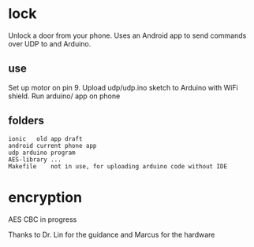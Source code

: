 lock
====

Unlock a door from your phone.
Uses an Android app to send commands over UDP to and Arduino.

## use
Set up motor on pin 9.
Upload udp/udp.ino sketch to Arduino with WiFi shield.
Run arduino/ app on phone

## folders
```
ionic	old app draft
android	current phone app
udp	arduino program
AES-library	...
Makefile	not in use, for uploading arduino code without IDE
```

# encryption
AES CBC in progress

Thanks to Dr. Lin for the guidance and Marcus for the hardware

